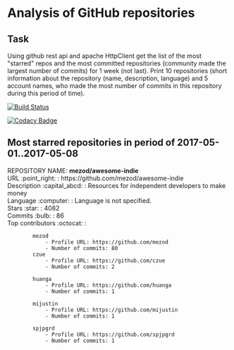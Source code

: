 # Analysis of GitHub repositories

## Task
Using github rest api and apache HttpClient get the list of the most "starred" repos and the most committed repositories (community made the largest number of commits) for 1 week (not last). Print 10 repositories (short information about the repository (name, description, language) and 5 account names, who made the most number of commits in this repository during this period of time).

[![Build Status](https://travis-ci.org/MasterOfTheU/github-repositories-analysis.svg?branch=master)](https://travis-ci.org/MasterOfTheU/github-repositories-analysis)

[![Codacy Badge](https://api.codacy.com/project/badge/Grade/911b7ee05fb141b0abaeb1b51dda6961)](https://www.codacy.com/app/MasterOfTheU/github-repositories-analysis?utm_source=github.com&amp;utm_medium=referral&amp;utm_content=MasterOfTheU/github-repositories-analysis&amp;utm_campaign=Badge_Grade)
<!--insert other badges-->

## Most starred repositories in period of 2017-05-01..2017-05-08

<p>
    REPOSITORY NAME: <strong> mezod/awesome-indie </strong> <br>
	URL :point_right: : https://github.com/mezod/awesome-indie <br>
	Description :capital_abcd: : Resources for independent developers to make money <br>
	Language :computer: : Language is not specified. <br>
	Stars :star: : 4082 <br>
	Commits :bulb: : 86 <br>
	Top contributors :octocat: : <br>
	
			mezod
                - Profile URL: https://github.com/mezod
                - Number of commits: 80
			czue
                - Profile URL: https://github.com/czue
                - Number of commits: 2
			 
			huanga
                - Profile URL: https://github.com/huanga
                - Number of commits: 1
			
			mijustin
                - Profile URL: https://github.com/mijustin
                - Number of commits: 1
			 
			spjpgrd
                - Profile URL: https://github.com/spjpgrd
                - Number of commits: 1
</p>